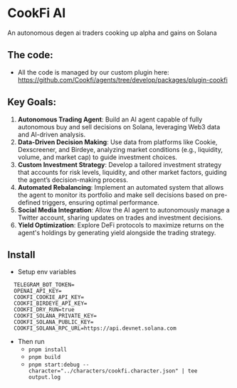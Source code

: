 # CookFi AI

An autonomous degen ai traders cooking up alpha and gains on Solana

## The code: 

- All the code is managed by our custom plugin here: https://github.com/Cookfi/agents/tree/develop/packages/plugin-cookfi

## Key Goals:

1. **Autonomous Trading Agent**: Build an AI agent capable of fully autonomous buy and sell decisions on Solana, leveraging Web3 data and AI-driven analysis.
2. **Data-Driven Decision Making**: Use data from platforms like Cookie, Dexscreener, and Birdeye, analyzing market conditions (e.g., liquidity, volume, and market cap) to guide investment choices.
3. **Custom Investment Strategy**: Develop a tailored investment strategy that accounts for risk levels, liquidity, and other market factors, guiding the agent’s decision-making process.
4. **Automated Rebalancing**: Implement an automated system that allows the agent to monitor its portfolio and make sell decisions based on pre-defined triggers, ensuring optimal performance.
5. **Social Media Integration**: Allow the AI agent to autonomously manage a Twitter account, sharing updates on trades and investment decisions.
6. **Yield Optimization**: Explore DeFi protocols to maximize returns on the agent's holdings by generating yield alongside the trading strategy.

## Install 

- Setup env variables
```
  TELEGRAM_BOT_TOKEN=
  OPENAI_API_KEY=
  COOKFI_COOKIE_API_KEY=
  COOKFI_BIRDEYE_API_KEY=
  COOKFI_DRY_RUN=true
  COOKFI_SOLANA_PRIVATE_KEY=
  COOKFI_SOLANA_PUBLIC_KEY=
  COOKFI_SOLANA_RPC_URL=https://api.devnet.solana.com
```
- Then run
  - `pnpm install`
  - `pnpm build`
  - `pnpm start:debug --character="../characters/cookfi.character.json" | tee output.log`
